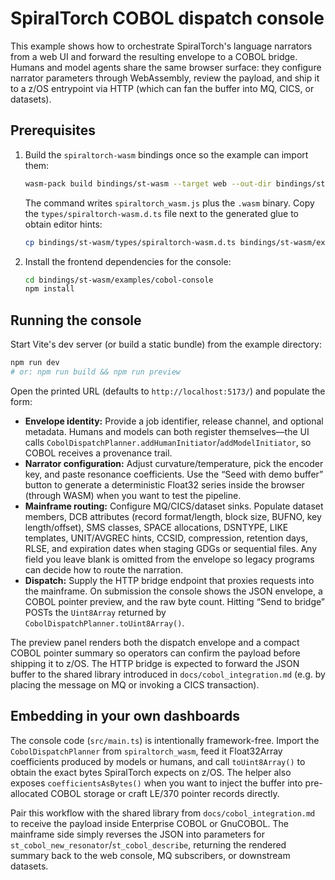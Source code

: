 # SpiralTorch COBOL dispatch console

This example shows how to orchestrate SpiralTorch's language narrators from a web UI and
forward the resulting envelope to a COBOL bridge. Humans and model agents share the same
browser surface: they configure narrator parameters through WebAssembly, review the payload,
and ship it to a z/OS entrypoint via HTTP (which can fan the buffer into MQ, CICS, or
datasets).

## Prerequisites

1. Build the `spiraltorch-wasm` bindings once so the example can import them:

   ```bash
   wasm-pack build bindings/st-wasm --target web --out-dir bindings/st-wasm/examples/pkg
   ```

   The command writes `spiraltorch_wasm.js` plus the `.wasm` binary. Copy the
   `types/spiraltorch-wasm.d.ts` file next to the generated glue to obtain editor hints:

   ```bash
   cp bindings/st-wasm/types/spiraltorch-wasm.d.ts bindings/st-wasm/examples/pkg/
   ```

2. Install the frontend dependencies for the console:

   ```bash
   cd bindings/st-wasm/examples/cobol-console
   npm install
   ```

## Running the console

Start Vite's dev server (or build a static bundle) from the example directory:

```bash
npm run dev
# or: npm run build && npm run preview
```

Open the printed URL (defaults to `http://localhost:5173/`) and populate the form:

* **Envelope identity:** Provide a job identifier, release channel, and optional metadata.
  Humans and models can both register themselves—the UI calls
  `CobolDispatchPlanner.addHumanInitiator`/`addModelInitiator`, so COBOL receives a
  provenance trail.
* **Narrator configuration:** Adjust curvature/temperature, pick the encoder key, and paste
  resonance coefficients. Use the “Seed with demo buffer” button to generate a deterministic
  Float32 series inside the browser (through WASM) when you want to test the pipeline.
* **Mainframe routing:** Configure MQ/CICS/dataset sinks. Populate dataset members, DCB
  attributes (record format/length, block size, BUFNO, key length/offset), SMS classes, SPACE
  allocations, DSNTYPE, LIKE templates, UNIT/AVGREC hints, CCSID, compression, retention days,
  RLSE, and expiration dates when staging GDGs or sequential files. Any field you leave blank is
  omitted from the envelope so legacy programs can decide how to route the narration.
* **Dispatch:** Supply the HTTP bridge endpoint that proxies requests into the mainframe. On
  submission the console shows the JSON envelope, a COBOL pointer preview, and the raw byte
  count. Hitting “Send to bridge” POSTs the `Uint8Array` returned by
  `CobolDispatchPlanner.toUint8Array()`.

The preview panel renders both the dispatch envelope and a compact COBOL pointer summary so
operators can confirm the payload before shipping it to z/OS. The HTTP bridge is expected to
forward the JSON buffer to the shared library introduced in `docs/cobol_integration.md`
(e.g. by placing the message on MQ or invoking a CICS transaction).

## Embedding in your own dashboards

The console code (`src/main.ts`) is intentionally framework-free. Import the
`CobolDispatchPlanner` from `spiraltorch_wasm`, feed it Float32Array coefficients produced by
models or humans, and call `toUint8Array()` to obtain the exact bytes SpiralTorch expects on
z/OS. The helper also exposes `coefficientsAsBytes()` when you want to inject the buffer into
pre-allocated COBOL storage or craft LE/370 pointer records directly.

Pair this workflow with the shared library from `docs/cobol_integration.md` to receive the
payload inside Enterprise COBOL or GnuCOBOL. The mainframe side simply reverses the JSON into
parameters for `st_cobol_new_resonator`/`st_cobol_describe`, returning the rendered summary
back to the web console, MQ subscribers, or downstream datasets.
